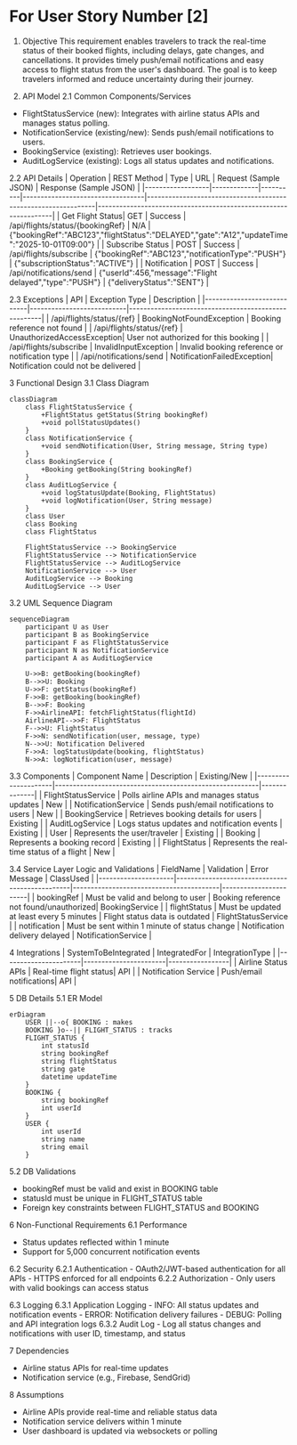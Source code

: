 # For User Story Number [2]
1. Objective
This requirement enables travelers to track the real-time status of their booked flights, including delays, gate changes, and cancellations. It provides timely push/email notifications and easy access to flight status from the user's dashboard. The goal is to keep travelers informed and reduce uncertainty during their journey.

2. API Model
  2.1 Common Components/Services
  - FlightStatusService (new): Integrates with airline status APIs and manages status polling.
  - NotificationService (existing/new): Sends push/email notifications to users.
  - BookingService (existing): Retrieves user bookings.
  - AuditLogService (existing): Logs all status updates and notifications.

  2.2 API Details
| Operation         | REST Method | Type     | URL                              | Request (Sample JSON)                                          | Response (Sample JSON)                                          |
|------------------|-------------|----------|----------------------------------|---------------------------------------------------------------|-----------------------------------------------------------------|
| Get Flight Status| GET         | Success  | /api/flights/status/{bookingRef} | N/A                                                           | {"bookingRef":"ABC123","flightStatus":"DELAYED","gate":"A12","updateTime":"2025-10-01T09:00"} |
| Subscribe Status | POST        | Success  | /api/flights/subscribe           | {"bookingRef":"ABC123","notificationType":"PUSH"}           | {"subscriptionStatus":"ACTIVE"}                               |
| Notification     | POST        | Success  | /api/notifications/send          | {"userId":456,"message":"Flight delayed","type":"PUSH"}    | {"deliveryStatus":"SENT"}                                     |

  2.3 Exceptions
| API                        | Exception Type             | Description                                         |
|----------------------------|---------------------------|-----------------------------------------------------|
| /api/flights/status/{ref}  | BookingNotFoundException  | Booking reference not found                         |
| /api/flights/status/{ref}  | UnauthorizedAccessException| User not authorized for this booking                |
| /api/flights/subscribe     | InvalidInputException      | Invalid booking reference or notification type       |
| /api/notifications/send    | NotificationFailedException| Notification could not be delivered                 |

3 Functional Design
  3.1 Class Diagram
```mermaid
classDiagram
    class FlightStatusService {
        +FlightStatus getStatus(String bookingRef)
        +void pollStatusUpdates()
    }
    class NotificationService {
        +void sendNotification(User, String message, String type)
    }
    class BookingService {
        +Booking getBooking(String bookingRef)
    }
    class AuditLogService {
        +void logStatusUpdate(Booking, FlightStatus)
        +void logNotification(User, String message)
    }
    class User
    class Booking
    class FlightStatus

    FlightStatusService --> BookingService
    FlightStatusService --> NotificationService
    FlightStatusService --> AuditLogService
    NotificationService --> User
    AuditLogService --> Booking
    AuditLogService --> User
```

  3.2 UML Sequence Diagram
```mermaid
sequenceDiagram
    participant U as User
    participant B as BookingService
    participant F as FlightStatusService
    participant N as NotificationService
    participant A as AuditLogService

    U->>B: getBooking(bookingRef)
    B-->>U: Booking
    U->>F: getStatus(bookingRef)
    F->>B: getBooking(bookingRef)
    B-->>F: Booking
    F->>AirlineAPI: fetchFlightStatus(flightId)
    AirlineAPI-->>F: FlightStatus
    F-->>U: FlightStatus
    F->>N: sendNotification(user, message, type)
    N-->>U: Notification Delivered
    F->>A: logStatusUpdate(booking, flightStatus)
    N->>A: logNotification(user, message)
```

  3.3 Components
| Component Name       | Description                                             | Existing/New |
|---------------------|---------------------------------------------------------|--------------|
| FlightStatusService | Polls airline APIs and manages status updates           | New          |
| NotificationService | Sends push/email notifications to users                 | New          |
| BookingService      | Retrieves booking details for users                     | Existing     |
| AuditLogService     | Logs status updates and notification events             | Existing     |
| User                | Represents the user/traveler                            | Existing     |
| Booking             | Represents a booking record                             | Existing     |
| FlightStatus        | Represents the real-time status of a flight             | New          |

  3.4 Service Layer Logic and Validations
| FieldName           | Validation                                      | Error Message                           | ClassUsed             |
|---------------------|------------------------------------------------|-----------------------------------------|-----------------------|
| bookingRef          | Must be valid and belong to user                | Booking reference not found/unauthorized| BookingService        |
| flightStatus        | Must be updated at least every 5 minutes        | Flight status data is outdated          | FlightStatusService   |
| notification        | Must be sent within 1 minute of status change   | Notification delivery delayed           | NotificationService   |

4 Integrations
| SystemToBeIntegrated | IntegratedFor          | IntegrationType |
|----------------------|-----------------------|-----------------|
| Airline Status APIs  | Real-time flight status| API             |
| Notification Service | Push/email notifications| API             |

5 DB Details
  5.1 ER Model
```mermaid
erDiagram
    USER ||--o{ BOOKING : makes
    BOOKING }o--|| FLIGHT_STATUS : tracks
    FLIGHT_STATUS {
        int statusId
        string bookingRef
        string flightStatus
        string gate
        datetime updateTime
    }
    BOOKING {
        string bookingRef
        int userId
    }
    USER {
        int userId
        string name
        string email
    }
```

  5.2 DB Validations
- bookingRef must be valid and exist in BOOKING table
- statusId must be unique in FLIGHT_STATUS table
- Foreign key constraints between FLIGHT_STATUS and BOOKING

6 Non-Functional Requirements
  6.1 Performance
  - Status updates reflected within 1 minute
  - Support for 5,000 concurrent notification events

  6.2 Security
    6.2.1 Authentication
    - OAuth2/JWT-based authentication for all APIs
    - HTTPS enforced for all endpoints
    6.2.2 Authorization
    - Only users with valid bookings can access status

  6.3 Logging
    6.3.1 Application Logging
    - INFO: All status updates and notification events
    - ERROR: Notification delivery failures
    - DEBUG: Polling and API integration logs
    6.3.2 Audit Log
    - Log all status changes and notifications with user ID, timestamp, and status

7 Dependencies
- Airline status APIs for real-time updates
- Notification service (e.g., Firebase, SendGrid)

8 Assumptions
- Airline APIs provide real-time and reliable status data
- Notification service delivers within 1 minute
- User dashboard is updated via websockets or polling
